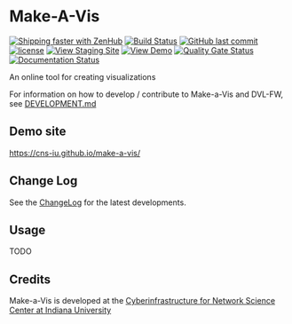 # Make-A-Vis

[![Shipping faster with ZenHub](https://img.shields.io/badge/Shipping_faster_with-ZenHub-5e60ba.svg?style=flat-square)](https://app.zenhub.com/workspace/o/cns-iu/make-a-vis)
[![Build Status](https://travis-ci.com/cns-iu/make-a-vis.svg?branch=master)](https://travis-ci.com/cns-iu/make-a-vis)
[![GitHub last commit](https://img.shields.io/github/last-commit/cns-iu/make-a-vis.svg)](https://github.com/cns-iu/make-a-vis/commits/master)
[![license](https://img.shields.io/github/license/mashape/apistatus.svg)](LICENSE)
[![View Staging Site](https://img.shields.io/badge/staging-online-brightgreen.svg)](https://make-a-vis.netlify.com/)
[![View Demo](https://img.shields.io/badge/demo-online-brightgreen.svg)](https://cns-iu.github.io/make-a-vis)
[![Quality Gate Status](https://sonarcloud.io/api/project_badges/measure?branch=master&project=cns-iu_make-a-vis&metric=alert_status)](https://sonarcloud.io/dashboard?id=cns-iu_make-a-vis&branch=master)
[![Documentation Status](https://make-a-vis.netlify.com/docs/images/coverage-badge-documentation.svg)](https://cns-iu.github.io/make-a-vis/docs/)

An online tool for creating visualizations

For information on how to develop / contribute to Make-a-Vis and DVL-FW, see [DEVELOPMENT.md](DEVELOPMENT.md)

## Demo site

<https://cns-iu.github.io/make-a-vis/>

## Change Log

See the [ChangeLog](CHANGELOG.md) for the latest developments.

## Usage

TODO

## Credits

Make-a-Vis is developed at the [Cyberinfrastructure for Network Science Center at Indiana University](http://cns.iu.edu/)

